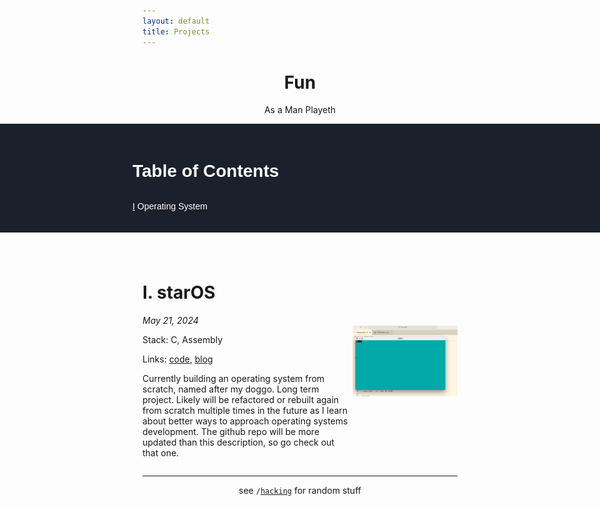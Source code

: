 ```yaml
---
layout: default
title: Projects
---
```


<center><h1>Fun</h1>
<p>As a Man Playeth</p>
</center>

<div class="full-width-background">
  <div class="content-container">
    <h1>Table of Contents</h1>
    <div class="toc">
    <p><a href="#project1"><u>I</u> Operating System</a></p>
    </div>
  </div>
</div>

<h1></h1>

<div id="project1">
    <div class="project-container">
        <div class="project-description">
        <h1>I. starOS</h1>
            <p><i>May 21, 2024</i></p>
            <p>Stack: C, Assembly</p>
            <p>Links: <a href="https://github.com/xjpa/starOS">code</a>, <a href="#">blog</a></p>
            <p>Currently building an operating system from scratch, named after my doggo. Long term project. Likely will be refactored or rebuilt again from scratch multiple times in the future as I learn about better ways to approach operating systems development. The github repo will be more updated than this description, so go check out that one.</p>
        </div>
        <div class="project-screenshot">
            <img src="https://raw.githubusercontent.com/xjpa/starOS/main/hello.png">
        </div>
    </div>
    <div class="additional-details">
        </div>
</div>

<style>
.full-width-background {
  position: relative; 
  width: 100vw; 
  left: 50%;
  transform: translateX(-50%);
  background-color: #1A202C;
  color: white;
  font-family: Georgia, Arial;
  z-index: 1; 
  box-sizing: border-box; 
  text-shadow: none;
}

.content-container {
  width: 60%; 
  margin: 0 auto; 
  position: relative; 
  padding: 20px; 
  box-sizing: border-box; 
}

.toc {
  position: relative;
  color: white;
  display: grid;
  grid-template-columns: 1fr 1fr;
  column-gap: 20px;
  text-shadow: none;
}

.toc a {
  color: white;
  text-decoration: none;
  position: relative;
  z-index: 2;
}

.toc a:hover {
  color: yellow;
  text-decoration: none;
}

.project-container {
  display: flex;
  align-items: center; 
}

.project-description {
  flex: 2;
}

.project-screenshot {
  flex: 1; 
}
</style>

<div>
<hr>
<center>
<p>see <code>/<a href="/hacking">hacking</a></code> for random stuff </p>
</center>
</div>
